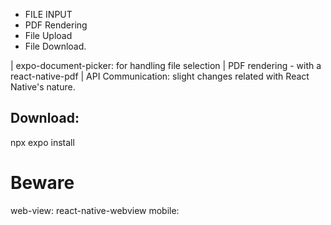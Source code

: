 * FILE INPUT
* PDF Rendering 
* File Upload
* File Download.

| expo-document-picker: for handling file selection
| PDF rendering - with a react-native-pdf
| API Communication: slight changes related with React Native's nature.

## Download:
npx expo install <module>

# Beware
web-view: react-native-webview
mobile: 
